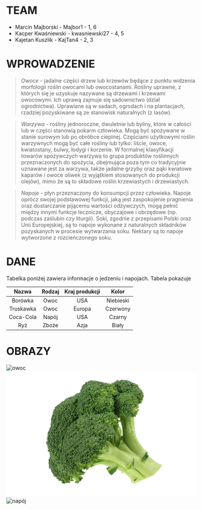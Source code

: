 # TEAM 
* Marcin Majborski - Majbor1 - 1, 6
* Kacper Kwaśniewski - kwasniewski27 - 4, 5
* Kajetan Kuszlik - KajTan4 - 2, 3

# WPROWADZENIE 
>*Owoce* - jadalne części drzew lub krzewów będące z punktu widzenia morfologii roślin owocami lub owocostanami. Rośliny uprawne, z których się je uzyskuje nazywane są drzewami i krzewami owocowymi. Ich uprawą zajmuje się sadownictwo (dział ogrodnictwa). Uprawiane są w sadach, ogrodach i na plantacjach, rzadziej pozyskiwane są ze stanowisk naturalnych (z lasów).

>*Warzywa* - rośliny jednoroczne, dwuletnie lub byliny, które w całości lub w części stanowią pokarm człowieka. Mogą być spożywane w stanie surowym lub po obróbce cieplnej. Częściami użytkowymi roślin warzywnych mogą być całe rośliny lub tylko: liście, owoce, kwiatostany, bulwy, łodygi i korzenie. W formalnej klasyfikacji towarów spożywczych warzywa to grupa produktów roślinnych przeznaczonych do spożycia, obejmująca poza tym co tradycyjnie uznawane jest za warzywa, także jadalne grzyby oraz pąki kwiatowe kaparów i owoce oliwek (z wyjątkiem stosowanych do produkcji olejów), mimo że są to składowe roślin krzewiastych i drzewiastych.

>*Napoje* - płyn przeznaczony do konsumpcji przez człowieka. Napoje oprócz swojej podstawowej funkcji, jaką jest zaspokojenie pragnienia oraz dostarczanie pijącemu wartości odżywczych, mogą pełnić między innymi funkcje lecznicze, obyczajowe i obrzędowe (np. podczas zaślubin czy liturgii). Soki, zgodnie z przepisami Polski oraz Unii Europejskiej, są to napoje wykonane z naturalnych składników pozyskanych w procesie wytwarzania soku. Nektary są to napoje wytworzone z rozcieńczonego soku.

# DANE 
Tabelka poniżej zawiera informacje o jedzeniu i napojach. Tabela pokazuje 

| Nazwa | Rodzaj | Kraj produkcji | Kolor |
|:-----:|:------:|:--------------:|:-----:|
| Borówka | Owoc | USA | Niebieski |
| Truskawka | Owoc | Europa | Czerwony |
| Coca-Cola | Napój | USA | Czarny |
| Ryż | Zboże | Azja | Biały |

# OBRAZY
![owoc](https://upload.wikimedia.org/wikipedia/commons/thumb/6/64/Garden_strawberry_%28Fragaria_%C3%97_ananassa%29_single.jpg/1280px-Garden_strawberry_%28Fragaria_%C3%97_ananassa%29_single.jpg)
![warzywo](IMG/brokul.jpeg)
![napój](https://upload.wikimedia.org/wikipedia/commons/thumb/4/45/A_small_cup_of_coffee.JPG/1280px-A_small_cup_of_coffee.JPG)